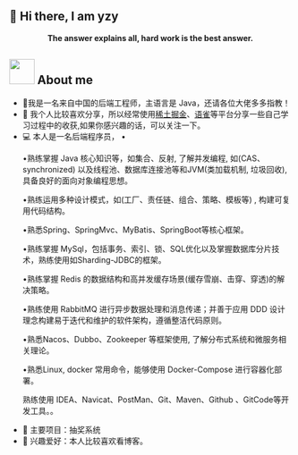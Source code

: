 ## 👋 Hi there, I am yzy


<div align="center">

<p><b>The answer explains all, hard work is the best answer.</b></p>

</div>

<h2 > <img src="https://github.com/TheDudeThatCode/TheDudeThatCode/raw/master/Assets/Developer.gif" style="width: 45px; display: inline-block;" data-target="animated-image.originalImage"> About me</h2>
<div> 
  <ul>
    <li>🏦我是一名来自中国的后端工程师，主语言是 Java，还请各位大佬多多指教！</li>
    <li>📝 我个人比较喜欢分享，所以经常使用<a href="https://juejin.cn/user/622757224935123">稀土掘金</a>、<a href="https://www.yuque.com/yuqueyonghu3pbfw8/hvcgpy">语雀</a>等平台分享一些自己学习过程中的收获,如果你感兴趣的话，可以关注一下。</li>
    <li>💻 本人是一名后端程序员，
        •

•熟练掌握 Java 核心知识等，如集合、反射, 了解并发编程, 如(CAS、synchronized) 以及线程池、数据库连接池等和JVM(类加载机制, 垃圾回收), 具备良好的面向对象编程思想。

•熟练运用多种设计模式，如(工厂、责任链、组合、策略、模板等) , 构建可复用代码结构。

•熟悉Spring、SpringMvc、MyBatis、SpringBoot等核心框架。

•熟练掌握 MySql，包括事务、索引、锁、SQL优化以及掌握数据库分片技术，熟练使用如Sharding-JDBC的框架。

•熟练掌握 Redis 的数据结构和高并发缓存场景(缓存雪崩、击穿、穿透)的解决策略。

•熟练使用 RabbitMQ 进行异步数据处理和消息传递；并善于应用 DDD 设计理念构建易于迭代和维护的软件架构，遵循整洁代码原则。

•熟悉Nacos、Dubbo、Zookeeper 等框架使用, 了解分布式系统和微服务相关理论。

•熟悉Linux, docker 常用命令，能够使用 Docker-Compose 进行容器化部署。

熟练使用 IDEA、Navicat、PostMan、Git、Maven、Github 、GitCode等开发工具。。</b></li>
    <li>💬 主要项目：抽奖系统</li>
    <li>👯 兴趣爱好：本人比较喜欢看博客。</li>
  </ul>







